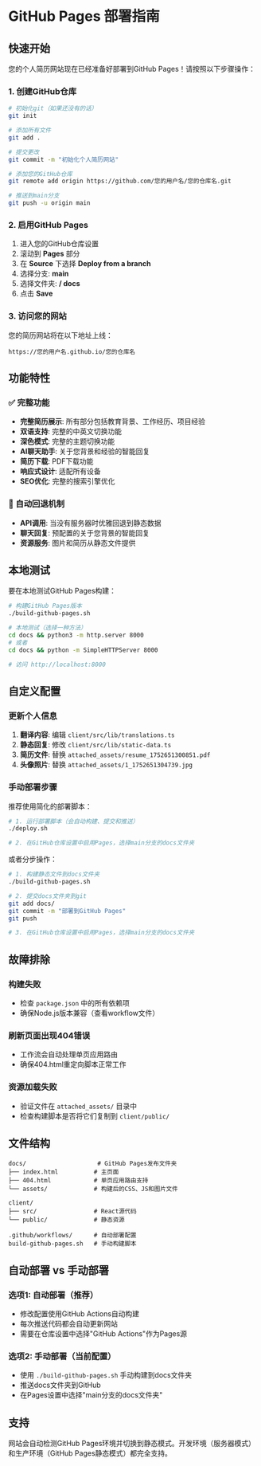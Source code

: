 # GitHub Pages 部署指南

## 快速开始

您的个人简历网站现在已经准备好部署到GitHub Pages！请按照以下步骤操作：

### 1. 创建GitHub仓库

```bash
# 初始化git（如果还没有的话）
git init

# 添加所有文件
git add .

# 提交更改
git commit -m "初始化个人简历网站"

# 添加您的GitHub仓库
git remote add origin https://github.com/您的用户名/您的仓库名.git

# 推送到main分支
git push -u origin main
```

### 2. 启用GitHub Pages

1. 进入您的GitHub仓库设置
2. 滚动到 **Pages** 部分
3. 在 **Source** 下选择 **Deploy from a branch**
4. 选择分支: **main**
5. 选择文件夹: **/ docs**
6. 点击 **Save**

### 3. 访问您的网站

您的简历网站将在以下地址上线：
```
https://您的用户名.github.io/您的仓库名
```

## 功能特性

### ✅ 完整功能
- **完整简历展示**: 所有部分包括教育背景、工作经历、项目经验
- **双语支持**: 完整的中英文切换功能
- **深色模式**: 完整的主题切换功能  
- **AI聊天助手**: 关于您背景和经验的智能回复
- **简历下载**: PDF下载功能
- **响应式设计**: 适配所有设备
- **SEO优化**: 完整的搜索引擎优化

### 🔄 自动回退机制
- **API调用**: 当没有服务器时优雅回退到静态数据
- **聊天回复**: 预配置的关于您背景的智能回复
- **资源服务**: 图片和简历从静态文件提供

## 本地测试

要在本地测试GitHub Pages构建：

```bash
# 构建GitHub Pages版本
./build-github-pages.sh

# 本地测试（选择一种方法）
cd docs && python3 -m http.server 8000
# 或者
cd docs && python -m SimpleHTTPServer 8000

# 访问 http://localhost:8000
```

## 自定义配置

### 更新个人信息
1. **翻译内容**: 编辑 `client/src/lib/translations.ts`
2. **静态回复**: 修改 `client/src/lib/static-data.ts`  
3. **简历文件**: 替换 `attached_assets/resume_1752651300851.pdf`
4. **头像照片**: 替换 `attached_assets/1_1752651304739.jpg`

### 手动部署步骤

推荐使用简化的部署脚本：

```bash
# 1. 运行部署脚本（会自动构建、提交和推送）
./deploy.sh

# 2. 在GitHub仓库设置中启用Pages，选择main分支的docs文件夹
```

或者分步操作：

```bash
# 1. 构建静态文件到docs文件夹
./build-github-pages.sh

# 2. 提交docs文件夹到git
git add docs/
git commit -m "部署到GitHub Pages"
git push

# 3. 在GitHub仓库设置中启用Pages，选择main分支的docs文件夹
```

## 故障排除

### 构建失败
- 检查 `package.json` 中的所有依赖项
- 确保Node.js版本兼容（查看workflow文件）

### 刷新页面出现404错误
- 工作流会自动处理单页应用路由
- 确保404.html重定向脚本正常工作

### 资源加载失败
- 验证文件在 `attached_assets/` 目录中
- 检查构建脚本是否将它们复制到 `client/public/`

## 文件结构

```
docs/                    # GitHub Pages发布文件夹
├── index.html          # 主页面
├── 404.html            # 单页应用路由支持
└── assets/             # 构建后的CSS、JS和图片文件

client/
├── src/                # React源代码
└── public/             # 静态资源

.github/workflows/      # 自动部署配置
build-github-pages.sh   # 手动构建脚本
```

## 自动部署 vs 手动部署

### 选项1: 自动部署（推荐）
- 修改配置使用GitHub Actions自动构建
- 每次推送代码都会自动更新网站
- 需要在仓库设置中选择"GitHub Actions"作为Pages源

### 选项2: 手动部署（当前配置）
- 使用 `./build-github-pages.sh` 手动构建到docs文件夹
- 推送docs文件夹到GitHub
- 在Pages设置中选择"main分支的docs文件夹"

## 支持

网站会自动检测GitHub Pages环境并切换到静态模式。开发环境（服务器模式）和生产环境（GitHub Pages静态模式）都完全支持。